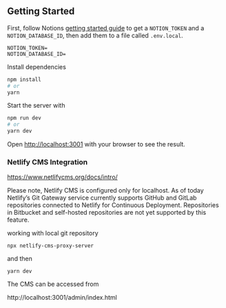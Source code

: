 ## Getting Started

First, follow Notions [getting started guide](https://developers.notion.com/docs/getting-started) to get a `NOTION_TOKEN` and a `NOTION_DATABASE_ID`, then add them to a file called `.env.local`.

```
NOTION_TOKEN=
NOTION_DATABASE_ID=
```

Install dependencies

```bash
npm install
# or
yarn
```

Start the server with

```bash
npm run dev
# or
yarn dev
```

Open [http://localhost:3001](http://localhost:3001) with your browser to see the result.

### Netlify CMS Integration

https://www.netlifycms.org/docs/intro/

Please note, Netlify CMS is configured only for localhost. As of today Netlify’s Git Gateway service currently supports GitHub and GitLab repositories connected to Netlify for Continuous Deployment. Repositories in Bitbucket and self-hosted repositories are not yet supported by this feature.

working with local git repository

```
npx netlify-cms-proxy-server
```

and then

```
yarn dev
```

The CMS can be accessed from

http://localhost:3001/admin/index.html
